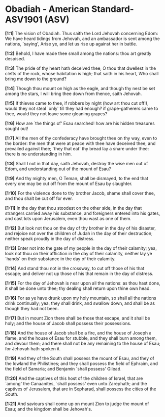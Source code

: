 # Obadiah - American Standard-ASV1901 (ASV)

**[1:1]** The vision of Obadiah. Thus saith the Lord Jehovah concerning Edom: We have heard tidings from Jehovah, and an ambassador is sent among the nations, \`saying', Arise ye, and let us rise up against her in battle.

**[1:2]** Behold, I have made thee small among the nations: thou art greatly despised.

**[1:3]** The pride of thy heart hath deceived thee, O thou that dwellest in the clefts of the rock, whose habitation is high; that saith in his heart, Who shall bring me down to the ground?

**[1:4]** Though thou mount on high as the eagle, and though thy nest be set among the stars, I will bring thee down from thence, saith Jehovah.

**[1:5]** If thieves came to thee, if robbers by night (how art thou cut off!), would they not steal \`only' till they had enough? if grape-gatherers came to thee, would they not leave some gleaning grapes?

**[1:6]** How are \`the things of' Esau searched! how are his hidden treasures sought out!

**[1:7]** All the men of thy confederacy have brought thee on thy way, even to the border: the men that were at peace with thee have deceived thee, and prevailed against thee; \`they that eat' thy bread lay a snare under thee: there is no understanding in him.

**[1:8]** Shall I not in that day, saith Jehovah, destroy the wise men out of Edom, and understanding out of the mount of Esau?

**[1:9]** And thy mighty men, O Teman, shall be dismayed, to the end that every one may be cut off from the mount of Esau by slaughter.

**[1:10]** For the violence done to thy brother Jacob, shame shall cover thee, and thou shalt be cut off for ever.

**[1:11]** In the day that thou stoodest on the other side, in the day that strangers carried away his substance, and foreigners entered into his gates, and cast lots upon Jerusalem, even thou wast as one of them.

**[1:12]** But look not thou on the day of thy brother in the day of his disaster, and rejoice not over the children of Judah in the day of their destruction; neither speak proudly in the day of distress.

**[1:13]** Enter not into the gate of my people in the day of their calamity; yea, look not thou on their affliction in the day of their calamity, neither lay ye \`hands' on their substance in the day of their calamity.

**[1:14]** And stand thou not in the crossway, to cut off those of his that escape; and deliver not up those of his that remain in the day of distress.

**[1:15]** For the day of Jehovah is near upon all the nations: as thou hast done, it shall be done unto thee; thy dealing shall return upon thine own head.

**[1:16]** For as ye have drunk upon my holy mountain, so shall all the nations drink continually; yea, they shall drink, and swallow down, and shall be as though they had not been.

**[1:17]** But in mount Zion there shall be those that escape, and it shall be holy; and the house of Jacob shall possess their possessions.

**[1:18]** And the house of Jacob shall be a fire, and the house of Joseph a flame, and the house of Esau for stubble, and they shall burn among them, and devour them; and there shall not be any remaining to the house of Esau; for Jehovah hath spoken it.

**[1:19]** And they of the South shall possess the mount of Esau, and they of the lowland the Philistines; and they shall possess the field of Ephraim, and the field of Samaria; and Benjamin \`shall possess' Gilead.

**[1:20]** And the captives of this host of the children of Israel, that are \`among' the Canaanites, \`shall possess' even unto Zarephath; and the captives of Jerusalem, that are in Sepharad, shall possess the cities of the South.

**[1:21]** And saviours shall come up on mount Zion to judge the mount of Esau; and the kingdom shall be Jehovah's.
